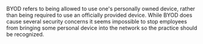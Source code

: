 
BYOD refers to being allowed to use one's personally owned device, rather than being required to use an officially provided device. While BYOD does cause several security concerns it seems impossible to stop employees from bringing some personal device into the network so the practice should be recognized.